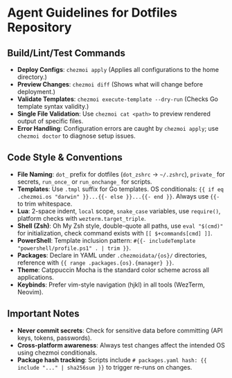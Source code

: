 # Agent Guidelines for Dotfiles Repository

## Build/Lint/Test Commands
- **Deploy Configs**: `chezmoi apply` (Applies all configurations to the home directory.)
- **Preview Changes**: `chezmoi diff` (Shows what will change before deployment.)
- **Validate Templates**: `chezmoi execute-template --dry-run` (Checks Go template syntax validity.)
- **Single File Validation**: Use `chezmoi cat <path>` to preview rendered output of specific files.
- **Error Handling**: Configuration errors are caught by `chezmoi apply`; use `chezmoi doctor` to diagnose setup issues.

## Code Style & Conventions
- **File Naming**: `dot_` prefix for dotfiles (`dot_zshrc` → `~/.zshrc`), `private_` for secrets, `run_once_` or `run_onchange_` for scripts.
- **Templates**: Use `.tmpl` suffix for Go templates. OS conditionals: `{{ if eq .chezmoi.os "darwin" }}...{{- else }}...{{- end }}`. Always use `{{-` to trim whitespace.
- **Lua**: 2-space indent, `local` scope, `snake_case` variables, use `require()`, platform checks with `wezterm.target_triple`.
- **Shell (Zsh)**: Oh My Zsh style, double-quote all paths, use `eval "$(cmd)"` for initialization, check command exists with `[[ $+commands[cmd] ]]`.
- **PowerShell**: Template inclusion pattern: `#{{- includeTemplate "powershell/profile.ps1" . | trim }}`.
- **Packages**: Declare in YAML under `.chezmoidata/{os}/` directories, reference with `{{ range .packages.{os}.{manager} }}`.
- **Theme**: Catppuccin Mocha is the standard color scheme across all applications.
- **Keybinds**: Prefer vim-style navigation (hjkl) in all tools (WezTerm, Neovim).

## Important Notes
- **Never commit secrets**: Check for sensitive data before committing (API keys, tokens, passwords).
- **Cross-platform awareness**: Always test changes affect the intended OS using chezmoi conditionals.
- **Package hash tracking**: Scripts include `# packages.yaml hash: {{ include "..." | sha256sum }}` to trigger re-runs on changes.